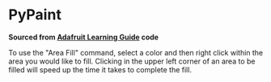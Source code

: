 # PyPaint
  
**Sourced from [Adafruit Learning Guide](https://learn.adafruit.com/pypaint/overview) code**  

To use the "Area Fill" command, select a color and then right click within the area you would like to fill. Clicking in the upper left corner of an area to be filled will speed up the time it takes to complete the fill.

